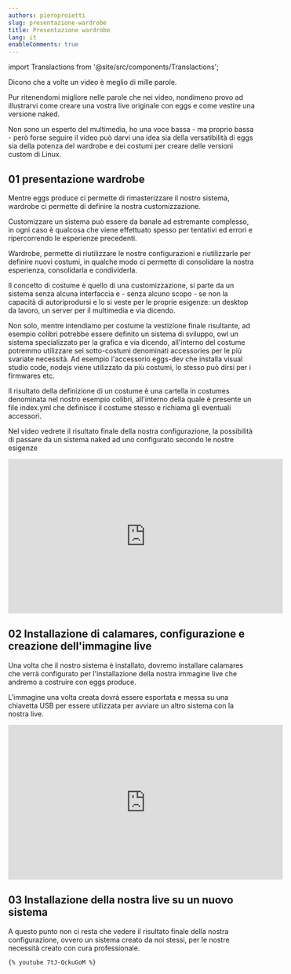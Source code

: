 ```yaml
---
authors: pieroproietti
slug: presentazione-wardrobe
title: Presentazione wardrobe
lang: it
enableComments: true
---
```

import Translactions from '@site/src/components/Translactions';

<Translactions />


Dicono che a volte un video è meglio di mille parole.

Pur ritenendomi migliore nelle parole che nei video, nondimeno provo ad illustrarvi come creare una vostra live originale con eggs e come vestire una versione naked.

Non sono un esperto del multimedia, ho una voce bassa - ma proprio bassa - però forse seguire il video può darvi una idea sia della versatibilità di eggs sia della potenza del wardrobe e dei costumi per creare delle versioni custom di Linux.

## 01 presentazione wardrobe

Mentre eggs produce ci permette di rimasterizzare il nostro sistema, wardrobe ci permette di definire la nostra customizzazione. 

Customizzare un sistema può essere da banale ad estremante complesso, in ogni caso è qualcosa che viene effettuato spesso per tentativi ed errori e ripercorrendo le esperienze precedenti.

Wardrobe, permette di riutilizzare le nostre configurazioni e riutilizzarle per definire nuovi costumi, in qualche modo ci permette di consolidare la nostra esperienza, consolidarla e condividerla.

Il concetto di costume è quello di una customizzazione, si parte da un sistema senza alcuna interfaccia e - senza alcuno scopo - se non la capacità di autoriprodursi e lo si veste per le proprie esigenze: un desktop da lavoro, un server per il multimedia e via dicendo.

Non solo, mentre intendiamo per costume la vestizione finale risultante, ad esempio colibri potrebbe essere definito un sistema di sviluppo, owl un sistema specializzato per la grafica e via dicendo, all'interno del costume potremmo utilizzare sei sotto-costumi denominati accessories per le più svariate necessità. Ad esempio l'accessorio eggs-dev che installa visual studio code, nodejs viene utilizzato da più costumi, lo stesso può dirsi per i firmwares etc.

Il risultato della definizione di un costume è una cartella in costumes denominata nel nostro esempio colibri, all'interno della quale è presente un file index.yml che definisce il costume stesso e richiama gli eventuali accessori.

Nel video vedrete il risultato finale della nostra configurazione, la possibilità di passare da un sistema naked ad uno configurato secondo le nostre esigenze

<iframe width="560" height="315" src="https://www.youtube.com/embed/noWVQ7n2Az0" title="YouTube video player" frameborder="0" allow="accelerometer; autoplay; clipboard-write; encrypted-media; gyroscope; picture-in-picture; web-share" allowfullscreen></iframe>


## 02 Installazione di calamares, configurazione e creazione dell'immagine live

Una volta che il nostro sistema è installato, dovremo installare calamares che verrà configurato per l'installazione della nostra immagine live che andremo a costruire con eggs produce.

L'immagine una volta creata dovrà essere esportata e messa su una chiavetta USB per essere utilizzata per avviare un altro sistema con la nostra live.

<iframe width="560" height="315" src="https://www.youtube.com/embed/BuqnDBMPvBs" title="YouTube video player" frameborder="0" allow="accelerometer; autoplay; clipboard-write; encrypted-media; gyroscope; picture-in-picture; web-share" allowfullscreen></iframe>


## 03 Installazione della nostra live su un nuovo sistema
A questo punto non ci resta che vedere il risultato finale della nostra configurazione, ovvero un sistema creato da noi stessi, per le nostre necessità creato con cura professionale.

`{% youtube 7tJ-QckuGoM %}`


